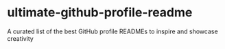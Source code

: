 # ultimate-github-profile-readme
A curated list of the best GitHub profile READMEs to inspire and showcase creativity
